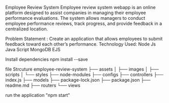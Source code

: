 Employee Review System
Employee review system webapp is an online platform designed to assist companies in managing their employee performance evaluations. The system allows managers to conduct employee performance reviews, track progress, and provide feedback in a centralized location.

Problem Statement :
Create an application that allows employees to submit feedback toward each other’s performance.
Technology Used:
Node Js
Java Script
MongoDB
EJS

Install dependencies
npm install --save

file Strcuture
employee-review-system
├── assets
│   ├── images
│   ├── scripts
│   └── styles
├── node-modules
├── configs
├── controllers
├── index.js
├── models
├── package-lock.json
├── package.json
├── readme.md
├── routers
└── views

run the application
"npm start"

